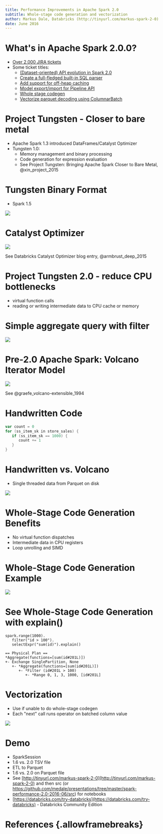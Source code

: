 ```yaml
---
title: Performance Improvements in Apache Spark 2.0
subtitle: Whole-stage code generation and vectorization
author: Markus Dale, Databricks (http://tinyurl.com/markus-spark-2-0)
date: June 2016
---
```

# What's in Apache Spark 2.0.0?

* [Over 2,000 JIRA tickets](https://issues.apache.org/jira/browse/SPARK-15839?jql=project%20%3D%20SPARK%20AND%20%22Target%20Version%2Fs%22%20%3D%202.0.0)
* Some ticket titles: 
     * [(Dataset-oriented) API evolution in Spark 2.0](https://issues.apache.org/jira/browse/SPARK-13485) 
     * [Create a full-fledged built-in SQL parser](https://issues.apache.org/jira/browse/SPARK-12362)
     * [Add support for off-heap caching](https://issues.apache.org/jira/browse/SPARK-13992)
     * [Model export/import for Pipeline API](https://issues.apache.org/jira/browse/SPARK-6725)
     * [Whole stage codegen](https://issues.apache.org/jira/browse/SPARK-12795)
     * [Vectorize parquet decoding using ColumnarBatch](https://issues.apache.org/jira/browse/SPARK-12992)

# Project Tungsten - Closer to bare metal
* Apache Spark 1.3 introduced DataFrames/Catalyst Optimizer
* Tungsten 1.0:
     * Memory management and binary processing
     * Code generation for expression evaluation
     * See Project Tungsten: Bringing Apache Spark Closer to Bare Metal, @xin_project_2015

# Tungsten Binary Format
* Spark 1.5

![](images/TungstenBinaryFormat.png)

# Catalyst Optimizer

![](images/CatalystOptimizer.png)

See Databricks Catalyst Optimizer blog entry, @armbrust_deep_2015

# Project Tungsten 2.0 - reduce CPU bottlenecks
* virtual function calls
* reading or writing intermediate data to CPU cache or memory

# Simple aggregate query with filter

![](images/FilteredCount.png)

# Pre-2.0 Apache Spark: Volcano Iterator Model

![](images/VolcanoFilter.png)

See @graefe_volcano-extensible_1994

# Handwritten Code

```scala
var count = 0
for (ss_item_sk in store_sales) {
   if (ss_item_sk == 1000) {
      count += 1
   }
}
```

# Handwritten vs. Volcano
* Single threaded data from Parquet on disk

![](images/HandcodedVsVolcano.png)

# Whole-Stage Code Generation Benefits
* No virtual function dispatches
* Intermediate data in CPU registers
* Loop unrolling and SIMD

# Whole-Stage Code Generation Example

![](images/WholeStageCodeGeneration.png)

# See Whole-Stage Code Generation with explain()
```
spark.range(1000).
   filter("id > 100").
   selectExpr("sum(id)").explain()

== Physical Plan ==
*Aggregate(functions=[sum(id#201L)])
+- Exchange SinglePartition, None
   +- *Aggregate(functions=[sum(id#201L)])
      +- *Filter (id#201L > 100)
         +- *Range 0, 1, 3, 1000, [id#201L]
```

# Vectorization
* Use if unable to do whole-stage codegen
* Each "next" call runs operator on batched column value

![](images/Vectorization.png)

# Demo
* SparkSession
* 1.6 vs. 2.0 TSV file
* ETL to Parquet
* 1.6 vs. 2.0 on Parquet file
* See [http://tinyurl.com/markus-spark-2-0](http://tinyurl.com/markus-spark-2-0) and then src (or https://github.com/medale/presentations/tree/master/spark-performance-2.0-2016-06/src) for 
notebooks
* [https://databricks.com/try-databricks](https://databricks.com/try-databricks) - Databricks Community Edition

# References {.allowframebreaks}
